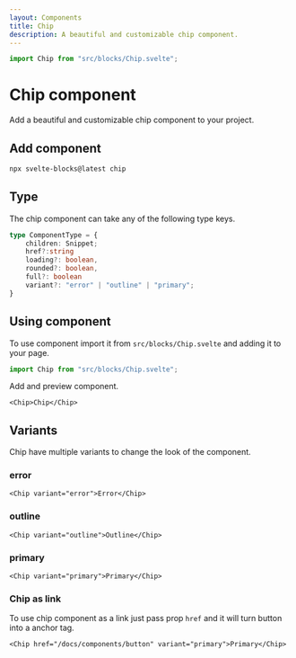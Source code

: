 ```yaml
---
layout: Components
title: Chip
description: A beautiful and customizable chip component.
---
```

```js [CODE]
import Chip from "src/blocks/Chip.svelte";
```
# Chip component
Add a beautiful and customizable chip component to your project.

## Add component
```bash
npx svelte-blocks@latest chip
```

## Type
The chip component can take any of the following type keys.
```ts
type ComponentType = {
    children: Snippet;
    href?:string
    loading?: boolean,
    rounded?: boolean,
    full?: boolean
    variant?: "error" | "outline" | "primary";
}
```

## Using component
To use component import it from `src/blocks/Chip.svelte` and adding it to your page.
```js
import Chip from "src/blocks/Chip.svelte";
```
Add and preview component.
```svelte [all]
<Chip>Chip</Chip>
```

## Variants
Chip have multiple variants to change the look of the component.
### error
```svelte [all]
<Chip variant="error">Error</Chip>
```
### outline
```svelte [all]
<Chip variant="outline">Outline</Chip>
```
### primary
```svelte [all]
<Chip variant="primary">Primary</Chip>
```

### Chip as link
To use chip component as a link just pass prop `href` and it will turn button into a anchor tag.
```svelte [all]
<Chip href="/docs/components/button" variant="primary">Primary</Chip>
```